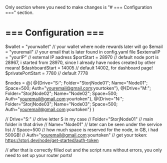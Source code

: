 Only section where you need to make changes is "# === Configuration ===" section.

# === Configuration ===
$wallet        		= "yourwallet" // your wallet where node rewards later will go
$email         		= "youremail"  // your email that is later found in config.yaml file
$externalIP    		= "yourIP"     // external IP aadress
$portStart     		= 28970        // default node port is 28967, i started from 28970, since I already have nodes created by other means!
$dashboardStart		= 14005        // default 14002, for dashboard page!
$privatePortStart	= 7780         // default 7778

$nodes = @(	@{Drive="S:"; Folder="StorjNode01"; Name="Node01"; Space=500; Auth="youremail@gmail.com:yourtoken"},
			  @{Drive="M:"; Folder="StorjNode02"; Name="Node02"; Space=500; Auth="youremail@gmail.com:yourtoken"},
			  @{Drive="N:"; Folder="StorjNode03"; Name="Node03"; Space=500; Auth="youremail@gmail.com:yourtoken"}
)

// Drive="S:"                             // drive letter S in my case
// Folder="StorjNode01"                   // main folder in that drive
// Name="Node01"                          // later can be seen under the service list
// Space=500                              // how much space is reserved for the node, in GB, i had 500GB!
// Auth="youremail@gmail.com:yourtoken"   // get your token: https://storj.dev/node/get-started/auth-token

// after that is correctly filled out and the script runs without errors, you only need to set up your router ports!
